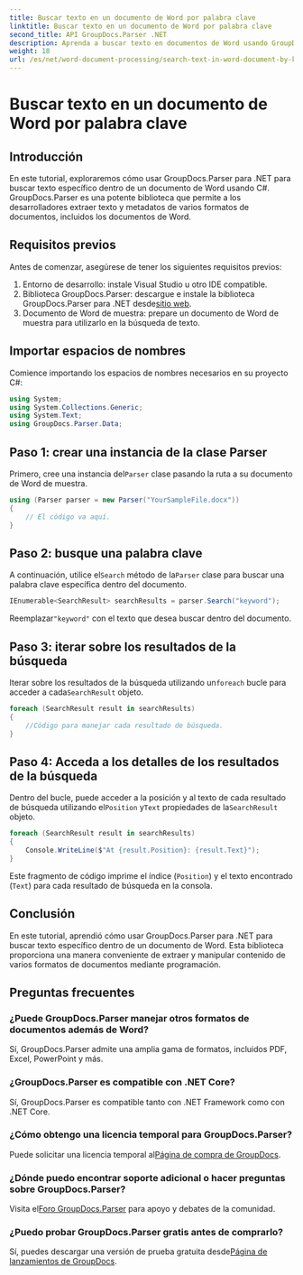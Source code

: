 ```yaml
---
title: Buscar texto en un documento de Word por palabra clave
linktitle: Buscar texto en un documento de Word por palabra clave
second_title: API GroupDocs.Parser .NET
description: Aprenda a buscar texto en documentos de Word usando GroupDocs.Parser para .NET. Extraiga palabras clave específicas de manera eficiente.
weight: 18
url: /es/net/word-document-processing/search-text-in-word-document-by-keyword/
---
```


# Buscar texto en un documento de Word por palabra clave

## Introducción
En este tutorial, exploraremos cómo usar GroupDocs.Parser para .NET para buscar texto específico dentro de un documento de Word usando C#. GroupDocs.Parser es una potente biblioteca que permite a los desarrolladores extraer texto y metadatos de varios formatos de documentos, incluidos los documentos de Word.
## Requisitos previos
Antes de comenzar, asegúrese de tener los siguientes requisitos previos:
1. Entorno de desarrollo: instale Visual Studio u otro IDE compatible.
2.  Biblioteca GroupDocs.Parser: descargue e instale la biblioteca GroupDocs.Parser para .NET desde[sitio web](https://releases.groupdocs.com/parser/net/).
3. Documento de Word de muestra: prepare un documento de Word de muestra para utilizarlo en la búsqueda de texto.

## Importar espacios de nombres
Comience importando los espacios de nombres necesarios en su proyecto C#:
```csharp
using System;
using System.Collections.Generic;
using System.Text;
using GroupDocs.Parser.Data;
```
## Paso 1: crear una instancia de la clase Parser
 Primero, cree una instancia del`Parser` clase pasando la ruta a su documento de Word de muestra.
```csharp
using (Parser parser = new Parser("YourSampleFile.docx"))
{
    // El código va aquí.
}
```
## Paso 2: busque una palabra clave
 A continuación, utilice el`Search` método de la`Parser` clase para buscar una palabra clave específica dentro del documento.
```csharp
IEnumerable<SearchResult> searchResults = parser.Search("keyword");
```
 Reemplazar`"keyword"` con el texto que desea buscar dentro del documento.
## Paso 3: iterar sobre los resultados de la búsqueda
 Iterar sobre los resultados de la búsqueda utilizando un`foreach` bucle para acceder a cada`SearchResult` objeto.
```csharp
foreach (SearchResult result in searchResults)
{
    //Código para manejar cada resultado de búsqueda.
}
```
## Paso 4: Acceda a los detalles de los resultados de la búsqueda
 Dentro del bucle, puede acceder a la posición y al texto de cada resultado de búsqueda utilizando el`Position` y`Text` propiedades de la`SearchResult` objeto.
```csharp
foreach (SearchResult result in searchResults)
{
    Console.WriteLine($"At {result.Position}: {result.Text}");
}
```
Este fragmento de código imprime el índice (`Position`) y el texto encontrado (`Text`) para cada resultado de búsqueda en la consola.

## Conclusión
En este tutorial, aprendió cómo usar GroupDocs.Parser para .NET para buscar texto específico dentro de un documento de Word. Esta biblioteca proporciona una manera conveniente de extraer y manipular contenido de varios formatos de documentos mediante programación.

## Preguntas frecuentes
### ¿Puede GroupDocs.Parser manejar otros formatos de documentos además de Word?
Sí, GroupDocs.Parser admite una amplia gama de formatos, incluidos PDF, Excel, PowerPoint y más.
### ¿GroupDocs.Parser es compatible con .NET Core?
Sí, GroupDocs.Parser es compatible tanto con .NET Framework como con .NET Core.
### ¿Cómo obtengo una licencia temporal para GroupDocs.Parser?
 Puede solicitar una licencia temporal al[Página de compra de GroupDocs](https://purchase.groupdocs.com/temporary-license/).
### ¿Dónde puedo encontrar soporte adicional o hacer preguntas sobre GroupDocs.Parser?
 Visita el[Foro GroupDocs.Parser](https://forum.groupdocs.com/c/parser/17) para apoyo y debates de la comunidad.
### ¿Puedo probar GroupDocs.Parser gratis antes de comprarlo?
 Sí, puedes descargar una versión de prueba gratuita desde[Página de lanzamientos de GroupDocs](https://releases.groupdocs.com/).